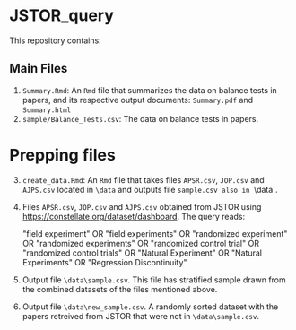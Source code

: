 # JSTOR_query

This repository contains: 

## Main Files
1. `Summary.Rmd`: An `Rmd` file that summarizes the data on balance tests in papers, and its respective output documents: `Summary.pdf` and `Summary.html`
2. `sample/Balance_Tests.csv`: The data on balance tests in papers.

# Prepping files
3. `create_data.Rmd`: An `Rmd` file  that takes files `APSR.csv`, `JOP.csv` and `AJPS.csv` located in `\data` and outputs file `sample.csv also in `\data`.
4. Files `APSR.csv`, `JOP.csv` and `AJPS.csv` obtained from JSTOR using https://constellate.org/dataset/dashboard. The query reads: 
   
   "field experiment" OR 
   "field experiments" OR 
   "randomized experiment" OR
   "randomized experiments" OR 
   "randomized control trial" OR 
   "randomized control trials" OR 
   "Natural Experiment" OR
   "Natural Experiments"  OR 
   "Regression Discontinuity"
   
5. Output file `\data\sample.csv`. This file has stratified sample drawn from the combined datasets of the files mentioned above.

6. Output file `\data\new_sample.csv`. A randomly sorted dataset with the papers retreived from JSTOR that were not in `\data\sample.csv`.


   
